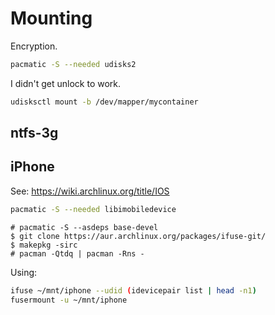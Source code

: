 # Mounting

Encryption.

```sh
pacmatic -S --needed udisks2
```

I didn't get unlock to work.

```sh
udisksctl mount -b /dev/mapper/mycontainer
```


## ntfs-3g


## iPhone

See: <https://wiki.archlinux.org/title/IOS>

```sh
pacmatic -S --needed libimobiledevice
```

```
# pacmatic -S --asdeps base-devel
$ git clone https://aur.archlinux.org/packages/ifuse-git/
$ makepkg -sirc
# pacman -Qtdq | pacman -Rns -
```

Using:

```sh
ifuse ~/mnt/iphone --udid (idevicepair list | head -n1)
fusermount -u ~/mnt/iphone
```
